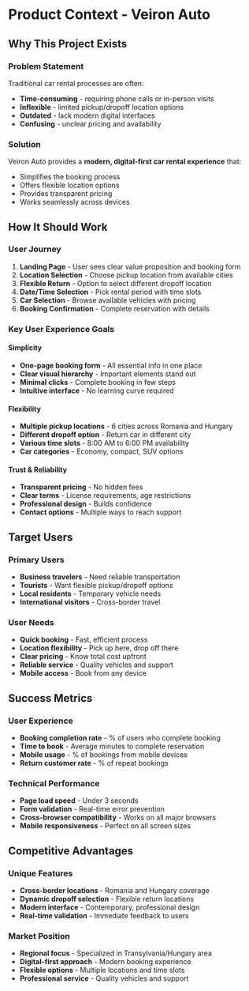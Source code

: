 # Product Context - Veiron Auto

## Why This Project Exists

### Problem Statement
Traditional car rental processes are often:
- **Time-consuming** - requiring phone calls or in-person visits
- **Inflexible** - limited pickup/dropoff location options
- **Outdated** - lack modern digital interfaces
- **Confusing** - unclear pricing and availability

### Solution
Veiron Auto provides a **modern, digital-first car rental experience** that:
- Simplifies the booking process
- Offers flexible location options
- Provides transparent pricing
- Works seamlessly across devices

## How It Should Work

### User Journey
1. **Landing Page** - User sees clear value proposition and booking form
2. **Location Selection** - Choose pickup location from available cities
3. **Flexible Return** - Option to select different dropoff location
4. **Date/Time Selection** - Pick rental period with time slots
5. **Car Selection** - Browse available vehicles with pricing
6. **Booking Confirmation** - Complete reservation with details

### Key User Experience Goals

#### Simplicity
- **One-page booking form** - All essential info in one place
- **Clear visual hierarchy** - Important elements stand out
- **Minimal clicks** - Complete booking in few steps
- **Intuitive interface** - No learning curve required

#### Flexibility
- **Multiple pickup locations** - 6 cities across Romania and Hungary
- **Different dropoff option** - Return car in different city
- **Various time slots** - 8:00 AM to 6:00 PM availability
- **Car categories** - Economy, compact, SUV options

#### Trust & Reliability
- **Transparent pricing** - No hidden fees
- **Clear terms** - License requirements, age restrictions
- **Professional design** - Builds confidence
- **Contact options** - Multiple ways to reach support

## Target Users

### Primary Users
- **Business travelers** - Need reliable transportation
- **Tourists** - Want flexible pickup/dropoff options
- **Local residents** - Temporary vehicle needs
- **International visitors** - Cross-border travel

### User Needs
- **Quick booking** - Fast, efficient process
- **Location flexibility** - Pick up here, drop off there
- **Clear pricing** - Know total cost upfront
- **Reliable service** - Quality vehicles and support
- **Mobile access** - Book from any device

## Success Metrics

### User Experience
- **Booking completion rate** - % of users who complete booking
- **Time to book** - Average minutes to complete reservation
- **Mobile usage** - % of bookings from mobile devices
- **Return customer rate** - % of repeat bookings

### Technical Performance
- **Page load speed** - Under 3 seconds
- **Form validation** - Real-time error prevention
- **Cross-browser compatibility** - Works on all major browsers
- **Mobile responsiveness** - Perfect on all screen sizes

## Competitive Advantages

### Unique Features
- **Cross-border locations** - Romania and Hungary coverage
- **Dynamic dropoff selection** - Flexible return locations
- **Modern interface** - Contemporary, professional design
- **Real-time validation** - Immediate feedback to users

### Market Position
- **Regional focus** - Specialized in Transylvania/Hungary area
- **Digital-first approach** - Modern booking experience
- **Flexible options** - Multiple locations and time slots
- **Professional service** - Quality vehicles and support 